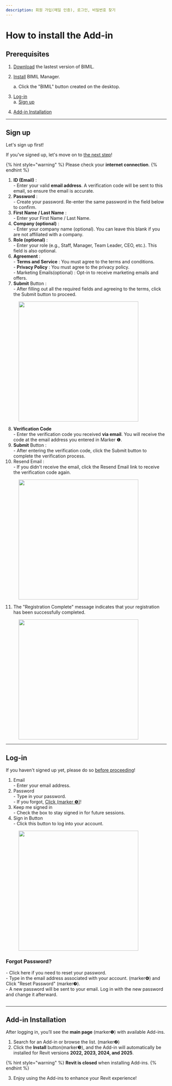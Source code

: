 ```yaml
---
description: 회원 가입(메일 인증), 로그인, 비밀번호 찾기
---
```


# How to install the Add-in

## Prerequisites

1. [Download](download.md) the lastest version of BIMIL.&#x20;
2.  [Install](install-bimil-manager.md) BIMIL Manager.

    a. Click the "BIMIL" button created on the desktop.
3. [Log-in](how-to-install-the-add-in.md#log-in)\
   a. [Sign up](how-to-install-the-add-in.md#sign-up)&#x20;
4. [Add-in Installation](how-to-install-the-add-in.md#simple-installation)

***

## Sign up

Let's sign up first!

If you've signed up, let's move on to [the next step](how-to-install-the-add-in.md#log-in)!

{% hint style="warning" %}
Please check your **internet connection**.&#x20;
{% endhint %}

1. **ID (Email)** : \
   \- Enter your valid **email address**. A verification code will be sent to this email, so ensure the email is accurate.
2. **Password** : \
   \- Create your password. Re-enter the same password in the field below to confirm.
3. **First Name / Last Name** :\
   \- Enter your First Name / Last Name.&#x20;
4. **Company (optional)** : \
   \- Enter your company name (optional). You can leave this blank if you are not affiliated with a company.
5. **Role (optional)** :\
   \- Enter your role (e.g., Staff, Manager, Team Leader, CEO, etc.). This field is also optional.
6. **Agreement** : \
   \- **Terms and Service** :  You must agree to the terms and conditions.\
   \- **Privacy Policy** :  You must agree to the privacy policy.\
   \- Marketing Emails(optional) : Opt-in to receive marketing emails and offers.
7. **Submit** Button : \
   \- After filling out all the required fields and agreeing to the terms, click the Submit button to proceed.

<figure><img src="../.gitbook/assets/Sign Up.png" alt="" width="375"><figcaption></figcaption></figure>

8. **Verification Code**\
   \- Enter the verification code you received **via email**. You will receive the code at the email address you entered in Marker ❶.
9. **Submit** Button : \
   \- After entering the verification code, click the Submit button to complete the verification process.
10. Resend Email : \
    \- If you didn't receive the email, click the Resend Email link to receive the verification code again.

<figure><img src="../.gitbook/assets/Verification Code.png" alt="" width="375"><figcaption></figcaption></figure>

11. The "Registration Complete" message indicates that your registration has been successfully completed.

<figure><img src="../.gitbook/assets/complete.png" alt="" width="375"><figcaption></figcaption></figure>

***

## Log-in

If you haven't signed up yet, please do so [before proceeding](how-to-install-the-add-in.md#sign-up)!

1. Email \
   \- Enter your email address.&#x20;
2. Password\
   \- Type in your password. \
   \- If you forgot, [Click (marker ❺)](how-to-install-the-add-in.md#forgot-password)!&#x20;
3. Keep me signed in \
   \- Check the box to stay signed in for future sessions.
4. Sign in Button\
   \- Click this button to log into your account.

<figure><img src="../.gitbook/assets/image.png" alt="" width="375"><figcaption></figcaption></figure>

### Forgot Password?

\- Click here if you need to reset your password. \
\- Type in the email address associated with your account. (marker❻) and Click "Reset Password" (marker❼).\
\- A new password will be sent to your email. Log in with the new password and change it afterward.

<figure><img src="../.gitbook/assets/Forgot Password.png" alt=""><figcaption></figcaption></figure>

***

## Add-in Installation

After logging in, you’ll see the **main page** (marker❶) with available Add-ins.

1. Search for an Add-in or browse the list. (marker❷)
2. Click the **Install** button(marker❸), and the Add-in will automatically be installed for Revit versions **2022, 2023, 2024, and 2025**.

{% hint style="warning" %}
**Revit is closed** when installing Add-ins.
{% endhint %}

3. Enjoy using the Add-ins to enhance your Revit experience!

<figure><img src="../.gitbook/assets/Add-in Installation .png" alt=""><figcaption></figcaption></figure>
